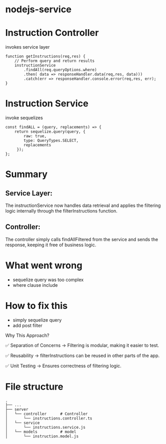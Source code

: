 # nodejs-service

# Instruction Controller
invokes service layer
```
function getInstructions(req,res) {
    // Perform query and return results 
    instructionService
        .findAll(req.queryOptions.where)
        .then( data => responseHandler.data(req,res, data)))
        .catch(err => responseHandler.console.error(req,res, err);
}
```
     
# Instruction Service
invoke sequelizes
```
const findALL = (query, replacements) => {
    return sequelize.query(query, {
        raw: true,
        type: QueryTypes.SELECT,
        replacements
     });
};
```

# Summary
##  Service Layer:
The instructionService now handles data retrieval and applies the filtering logic internally through the filterInstructions function.

## Controller:
The controller simply calls findAllFiltered from the service and sends the response, keeping it free of business logic.

# What went wrong
- sequelize query was too complex
- where clause include 

# How to fix this
- simply sequelize query 
- add post filter

Why This Approach?

✅ Separation of Concerns → Filtering is modular, making it easier to test.

✅ Reusability → filterInstructions can be reused in other parts of the app.

✅ Unit Testing → Ensures correctness of filtering logic.

       

File structure
============================
    .
    ├── ...
    ├── server               
    │   └── controller      # Controller
    │       └── instructions.controller.ts    
    │   └── service       
    │       └── instructions.service.js    
    │   └── models          # model
    │       └── instruction.model.js    